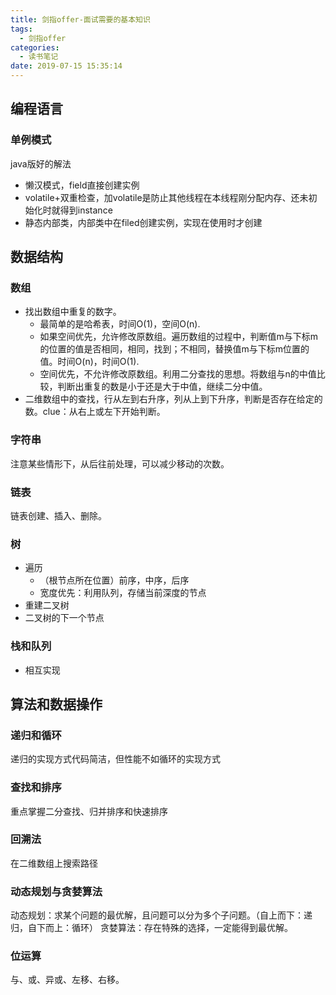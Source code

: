```yaml
---
title: 剑指offer-面试需要的基本知识
tags:
  - 剑指offer
categories:
  - 读书笔记
date: 2019-07-15 15:35:14
---
```


## 编程语言
### 单例模式
java版好的解法
- 懒汉模式，field直接创建实例
- volatile+双重检查，加volatile是防止其他线程在本线程刚分配内存、还未初始化时就得到instance
- 静态内部类，内部类中在filed创建实例，实现在使用时才创建


## 数据结构
### 数组
- 找出数组中重复的数字。
	- 最简单的是哈希表，时间O(1)，空间O(n).
	- 如果空间优先，允许修改原数组。遍历数组的过程中，判断值m与下标m的位置的值是否相同，相同，找到；不相同，替换值m与下标m位置的值。时间O(n)，时间O(1).
	- 空间优先，不允许修改原数组。利用二分查找的思想。将数组与n的中值比较，判断出重复的数是小于还是大于中值，继续二分中值。
- 二维数组中的查找，行从左到右升序，列从上到下升序，判断是否存在给定的数。clue：从右上或左下开始判断。

### 字符串
注意某些情形下，从后往前处理，可以减少移动的次数。

### 链表
链表创建、插入、删除。

### 树
- 遍历
	- （根节点所在位置）前序，中序，后序
	- 宽度优先：利用队列，存储当前深度的节点
- 重建二叉树
- 二叉树的下一个节点

### 栈和队列
- 相互实现

## 算法和数据操作

### 递归和循环
递归的实现方式代码简洁，但性能不如循环的实现方式

### 查找和排序
重点掌握二分查找、归并排序和快速排序

### 回溯法
在二维数组上搜索路径

### 动态规划与贪婪算法
动态规划：求某个问题的最优解，且问题可以分为多个子问题。（自上而下：递归，自下而上：循环）
贪婪算法：存在特殊的选择，一定能得到最优解。


### 位运算
与、或、异或、左移、右移。

